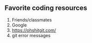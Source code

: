 ## Favorite coding resources

1. Friends/classmates
2. Google
3. https://ohshitgit.com/
4. git error messages
